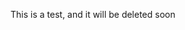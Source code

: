 <!--
.. title: Test
.. slug: test
.. date: 2021-03-24 13:51:44 UTC
.. tags: 
.. category: 
.. link: 
.. description: 
.. type: text
-->

This is a test, and it will be deleted soon

